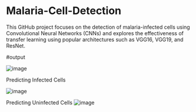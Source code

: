# Malaria-Cell-Detection
This GitHub project focuses on the detection of malaria-infected cells using Convolutional Neural Networks (CNNs) and explores the effectiveness of transfer learning using popular architectures such as VGG16, VGG19, and ResNet.


#output

![image](https://github.com/RaySourish/Malaria-Cell-Detection/assets/78815665/1c603d74-00c7-4083-9547-47e0617ee152)

Predicting Infected Cells

![image](https://github.com/RaySourish/Malaria-Cell-Detection/assets/78815665/6f793aba-f080-4cdc-8bd7-d2eda14065fb)

Predicting Uninfected Cells
![image](https://github.com/RaySourish/Malaria-Cell-Detection/assets/78815665/23d00e2d-8560-47ac-b76a-c993682d85d4)






